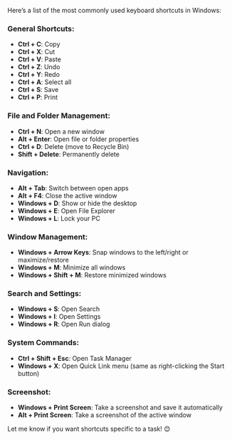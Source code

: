 

Here’s a list of the most commonly used keyboard shortcuts in Windows:

### General Shortcuts:
- **Ctrl + C**: Copy  
- **Ctrl + X**: Cut  
- **Ctrl + V**: Paste  
- **Ctrl + Z**: Undo  
- **Ctrl + Y**: Redo  
- **Ctrl + A**: Select all  
- **Ctrl + S**: Save  
- **Ctrl + P**: Print  

### File and Folder Management:
- **Ctrl + N**: Open a new window  
- **Alt + Enter**: Open file or folder properties  
- **Ctrl + D**: Delete (move to Recycle Bin)  
- **Shift + Delete**: Permanently delete  

### Navigation:
- **Alt + Tab**: Switch between open apps  
- **Alt + F4**: Close the active window  
- **Windows + D**: Show or hide the desktop  
- **Windows + E**: Open File Explorer  
- **Windows + L**: Lock your PC  

### Window Management:
- **Windows + Arrow Keys**: Snap windows to the left/right or maximize/restore  
- **Windows + M**: Minimize all windows  
- **Windows + Shift + M**: Restore minimized windows  

### Search and Settings:
- **Windows + S**: Open Search  
- **Windows + I**: Open Settings  
- **Windows + R**: Open Run dialog  

### System Commands:
- **Ctrl + Shift + Esc**: Open Task Manager  
- **Windows + X**: Open Quick Link menu (same as right-clicking the Start button)  

### Screenshot:
- **Windows + Print Screen**: Take a screenshot and save it automatically  
- **Alt + Print Screen**: Take a screenshot of the active window  

Let me know if you want shortcuts specific to a task! 😊
